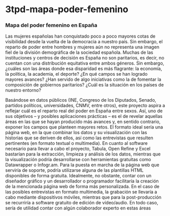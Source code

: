 # 3tpd-mapa-poder-femenino

### Mapa del poder femenino en España

Las mujeres españolas han conquistado poco a poco mayores cotas de visibilidad desde la vuelta de la democracia a nuestro país. Sin embargo, el reparto de poder entre hombres y mujeres aún no representa una imagen fiel de la división demográfica de la sociedad española. Muchas de las instituciones y centros de decisión es España no son paritarios, es decir, no cuentan con una distribución equitativa entre ambos géneros. Sin embargo, ¿cuáles son las áreas donde esa disparidad es más flagrante: la economía, la política, la academia, el deporte? ¿En qué campos se han logrado mayores avances? ¿Han servido de algo iniciativas como la de fomentar la composición de gobiernos paritarios? ¿Cuál es la situación en los países de nuestro entorno?

Basándose en datos públicos (INE, Congreso de los Diputados, Senado, partidos políticos, universidades, CNMV, entre otros), este proyecto aspira a reflejar cuál es el reparto real del poder en España entre sexos. Así, uno de sus objetivos – y posibles aplicaciones prácticas – es el de revelar aquellas áreas en las que se hayan producido más avances y, en sentido contrario, exponer los campos que planteen mayores retos. El formato ideal sería una página web, en la que combinar los datos y su visualización con las historias que se deriven de ellos, así como las entrevistas que resulten pertinentes (en formato textual o multimedia). En cuanto al software necesario para llevar a cabo el proyecto, Tabula, Open Refine y Excel bastarían para la extracción, limpieza y análisis de los datos, mientras que la visualización podría desarrollarse con herramientas gratuitas como Datawrapper o Infogr.am. Para la puesta en marcha de la página web que serviría de soporte, podría utilizarse alguna de las plantillas HTML disponibles de forma gratuita. Idealmente, no obstante, contar con un diseñador gráfico y un desarrollador o programador facilitaría la creación de la mencionada página web de forma más personalizada. En el caso de las posibles entrevistas en formato multimedia, la grabación se llevaría a cabo mediante dispositivos móviles, mientras que para la post-producción se recurriría a software gratuito de edición de vídeo/audio. En todo caso, sería de utilidad contar con algún colaborador experto en estas áreas
